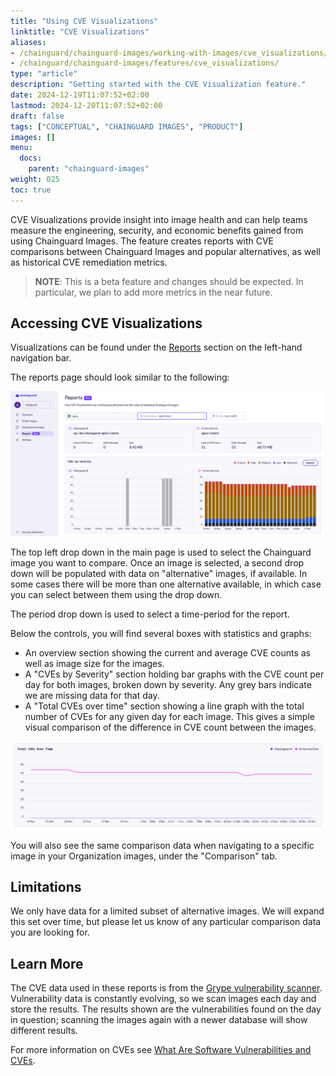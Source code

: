 ```yaml
---
title: "Using CVE Visualizations"
linktitle: "CVE Visualizations"
aliases:
- /chainguard/chainguard-images/working-with-images/cve_visualizations/
- /chainguard/chainguard-images/features/cve_visualizations/
type: "article"
description: "Getting started with the CVE Visualization feature."
date: 2024-12-19T11:07:52+02:00
lastmod: 2024-12-20T11:07:52+02:00
draft: false
tags: ["CONCEPTUAL", "CHAINGUARD IMAGES", "PRODUCT"]
images: []
menu:
  docs:
    parent: "chainguard-images"
weight: 025
toc: true
---
```


CVE Visualizations provide insight into image health and can help teams measure the engineering,
security, and economic benefits gained from using Chainguard Images. The feature creates reports
with CVE comparisons between Chainguard Images and popular alternatives, as well as historical CVE
remediation metrics.

> **NOTE**: This is a beta feature and changes should be expected. In particular, we plan to add more
metrics in the near future.

## Accessing CVE Visualizations

Visualizations can be found under the [Reports](https://console.chainguard.dev/reports) section
on the left-hand navigation bar.

The reports page should look similar to the following:

![Screenshot showing CVE Visualization Report](cve_report.png)


The top left drop down in the main page is used to select the Chainguard image you want to compare.
Once an image is selected, a second drop down will be populated with data on "alternative" images,
if available. In some cases there will be more than one alternative available, in which case you can
select between them using the drop down.

The period drop down is used to select a time-period for the report.

Below the controls, you will find several boxes with statistics and graphs:
  - An overview section showing the current and average CVE counts as well as image size for the images.
  - A "CVEs by Severity" section holding bar graphs with the CVE count per day for both
    images, broken down by severity. Any grey bars indicate we are missing data for that day.
  - A "Total CVEs over time" section showing a line graph with the total number of CVEs for any
    given day for each image. This gives a simple visual comparison of the difference in CVE
    count between the images.

![Screenshot showing CVEs Over Time graph](cves_over_time.png)

You will also see the same comparison data when navigating to a specific image in your Organization
images, under the "Comparison" tab.

## Limitations

We only have data for a limited subset of alternative images. We will expand this set over time, but
please let us know of any particular comparison data you are looking for.

## Learn More

The CVE data used in these reports is from the [Grype vulnerability
scanner](https://github.com/anchore/grype). Vulnerability data is constantly evolving, so we scan
images each day and store the results. The results shown are the vulnerabilities found on the day in
question; scanning the images again with a newer database will show different results.

For more information on CVEs see [What Are Software Vulnerabilities and CVEs](/software-security/cves/cve-intro/).
